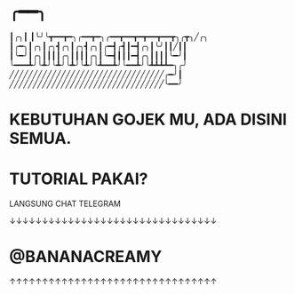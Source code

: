 # ╭━━╮
┃╭╮┃
┃╰╯╰┳━━┳━╮╭━━┳━╮╭━━┳━━┳━┳━━┳━━┳╮╭┳╮╱╭╮
┃╭━╮┃╭╮┃╭╮┫╭╮┃╭╮┫╭╮┃╭━┫╭┫┃━┫╭╮┃╰╯┃┃╱┃┃
┃╰━╯┃╭╮┃┃┃┃╭╮┃┃┃┃╭╮┃╰━┫┃┃┃━┫╭╮┃┃┃┃╰━╯┃
╰━━━┻╯╰┻╯╰┻╯╰┻╯╰┻╯╰┻━━┻╯╰━━┻╯╰┻┻┻┻━╮╭╯
╱╱╱╱╱╱╱╱╱╱╱╱╱╱╱╱╱╱╱╱╱╱╱╱╱╱╱╱╱╱╱╱╱╭━╯┃
╱╱╱╱╱╱╱╱╱╱╱╱╱╱╱╱╱╱╱╱╱╱╱╱╱╱╱╱╱╱╱╱╱╰━━╯

# KEBUTUHAN GOJEK MU, ADA DISINI SEMUA.

# TUTORIAL PAKAI?
LANGSUNG CHAT TELEGRAM

↓↓↓↓↓↓↓↓↓↓↓↓↓↓↓↓↓↓↓↓↓↓↓↓↓↓↓↓↓↓↓↓

# @BANANACREAMY
↑↑↑↑↑↑↑↑↑↑↑↑↑↑↑↑↑↑↑↑↑↑↑↑↑↑↑↑↑↑↑↑
